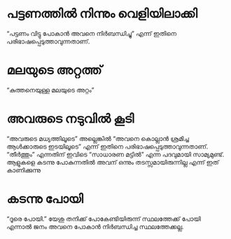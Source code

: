 # പട്ടണത്തിൽ നിന്നും വെളിയിലാക്കി
“പട്ടണം വിട്ടു പോകാൻ അവനെ നിർബന്ധിച്ചു” എന്ന് ഇതിനെ പരിഭാഷപ്പെടുത്താവുന്നതാണ്.
# മലയുടെ അറ്റത്ത്
“കുത്തനെയുള്ള മലയുടെ അറ്റം”
# അവരുടെ നടുവിൽ കൂടി
“അവരുടെ മധ്യത്തിലൂടെ” അല്ലെങ്കിൽ “അവനെ കൊല്ലാൻ ശ്രമിച്ച ആൾക്കാരുടെ ഇടയിലൂടെ” എന്ന് ഇതിനെ പരിഭാഷപ്പെടുത്താവുന്നതാണ്. “തീർത്തും” എന്നതിന് ഇവിടെ “സാധാരണ മട്ടിൽ” എന്ന പദവുമായി സാമ്യമുണ്ട്. ആളുകളെ കടന്നു പോകുന്നതിൽ അവന് ഒന്നും തടസ്സമായിരുന്നില്ല എന്ന് ഇത് കാണിക്കുന്നു
# കടന്നു പോയി
“ദൂരെ പോയി.” യേശു തനിക്ക് പോകേണ്ടിയിരുന്ന് സ്ഥലത്തേക്ക് പോയി എന്നാൽ ജനം അവനെ പോകാൻ നിർബന്ധിച്ച സ്ഥലത്തേക്കല്ല.
